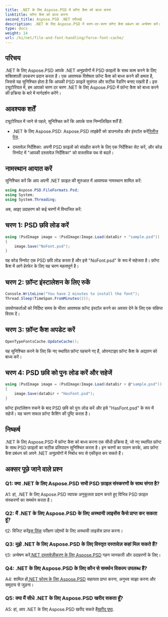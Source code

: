 ```yaml
---
title: .NET के लिए Aspose.PSD में फ़ॉन्ट कैश को बाध्य करना
linktitle: फ़ॉन्ट कैश को बाध्य करना
second_title: Aspose.PSD .NET एपीआई
description: .NET के लिए Aspose.PSD में चरण-दर-चरण फ़ॉन्ट कैश प्रबंधन का अन्वेषण करें। इस शक्तिशाली .NET लाइब्रेरी के साथ सटीक प्रतिपादन सुनिश्चित करें।
type: docs
weight: 14
url: /hi/net/file-and-font-handling/force-font-cache/
---
```

## परिचय

.NET के लिए Aspose.PSD आपके .NET अनुप्रयोगों में PSD फ़ाइलों के साथ काम करने के लिए शक्तिशाली उपकरण प्रदान करता है। एक आवश्यक विशेषता फ़ॉन्ट कैश को बाध्य करने की क्षमता है, जिससे यह सुनिश्चित होता है कि आपकी PSD फ़ाइलें सुसंगत और सटीक रेंडरिंग बनाए रखती हैं। इस ट्यूटोरियल में, हम आपको चरण दर चरण .NET के लिए Aspose.PSD में फ़ॉन्ट कैश को बाध्य करने की प्रक्रिया के बारे में मार्गदर्शन करेंगे।

## आवश्यक शर्तें

ट्यूटोरियल में जाने से पहले, सुनिश्चित करें कि आपके पास निम्नलिखित शर्तें हैं:

- .NET के लिए Aspose.PSD: Aspose.PSD लाइब्रेरी को डाउनलोड और इंस्टॉल करें[रिलीज पेज](https://releases.aspose.com/psd/net/).

- दस्तावेज़ निर्देशिका: अपनी PSD फ़ाइलों को संग्रहीत करने के लिए एक निर्देशिका सेट करें, और कोड स्निपेट में "आपकी दस्तावेज़ निर्देशिका" को वास्तविक पथ से बदलें।

## नामस्थान आयात करें

सुनिश्चित करें कि आप अपनी .NET फ़ाइल की शुरुआत में आवश्यक नामस्थान शामिल करें:

```csharp
using Aspose.PSD.FileFormats.Psd;
using System;
using System.Threading;
```

अब, आइए उदाहरण को कई चरणों में विभाजित करें:

## चरण 1: PSD छवि लोड करें

```csharp
using (PsdImage image = (PsdImage)Image.Load(dataDir + "sample.psd"))
{
    image.Save("NoFont.psd");
}
```

यह कोड स्निपेट एक PSD छवि लोड करता है और इसे "NoFont.psd" के रूप में सहेजता है। फ़ॉन्ट कैश में आगे हेरफेर के लिए यह चरण महत्वपूर्ण है।

## चरण 2: फ़ॉन्ट इंस्टालेशन के लिए रुकें

```csharp
Console.WriteLine("You have 2 minutes to install the font");
Thread.Sleep(TimeSpan.FromMinutes(2));
```

उपयोगकर्ताओं को निर्दिष्ट समय के भीतर आवश्यक फ़ॉन्ट इंस्टॉल करने का अवसर देने के लिए एक संक्षिप्त विराम दें।

## चरण 3: फ़ॉन्ट कैश अपडेट करें

```csharp
OpenTypeFontsCache.UpdateCache();
```

यह सुनिश्चित करने के लिए कि नए स्थापित फ़ॉन्ट पहचाने गए हैं, ओपनटाइप फ़ॉन्ट कैश के अद्यतन को बाध्य करें।

## चरण 4: PSD छवि को पुनः लोड करें और सहेजें

```csharp
using (PsdImage image = (PsdImage)Image.Load(dataDir + @"sample.psd"))
{
    image.Save(dataDir + "HasFont.psd");
}
```

फ़ॉन्ट इंस्टॉलेशन रुकने के बाद PSD छवि को पुनः लोड करें और इसे "HasFont.psd" के रूप में सहेजें। यह चरण सफल फ़ॉन्ट कैशिंग की पुष्टि करता है।

## निष्कर्ष

.NET के लिए Aspose.PSD में फ़ॉन्ट कैश को बाध्य करना एक सीधी प्रक्रिया है, जो नए स्थापित फ़ॉन्ट के साथ PSD फ़ाइलों का सटीक प्रतिपादन सुनिश्चित करता है। इन चरणों का पालन करके, आप फ़ॉन्ट कैश प्रबंधन को अपने .NET अनुप्रयोगों में निर्बाध रूप से एकीकृत कर सकते हैं।

## अक्सर पूछे जाने वाले प्रश्न

### Q1: क्या .NET के लिए Aspose.PSD सभी PSD फ़ाइल संस्करणों के साथ संगत है?

A1: हां, .NET के लिए Aspose.PSD व्यापक अनुकूलता प्रदान करते हुए विभिन्न PSD फ़ाइल संस्करणों का समर्थन करता है।

### Q2: मैं .NET के लिए Aspose.PSD के लिए अस्थायी लाइसेंस कैसे प्राप्त कर सकता हूं?

 ए2: विजिट करें[इस लिंक](https://purchase.aspose.com/temporary-license/) परीक्षण उद्देश्यों के लिए अस्थायी लाइसेंस प्राप्त करना।

### Q3: मुझे .NET के लिए Aspose.PSD के लिए विस्तृत दस्तावेज़ कहां मिल सकते हैं?

 ए3: अन्वेषण करें[.NET दस्तावेज़ीकरण के लिए Aspose.PSD](https://reference.aspose.com/psd/net/) गहन जानकारी और उदाहरणों के लिए।

### Q4: .NET के लिए Aspose.PSD के लिए कौन से समर्थन विकल्प उपलब्ध हैं?

 A4: शामिल हों[.NET फोरम के लिए Aspose.PSD](https://forum.aspose.com/c/psd/34) सहायता प्राप्त करना, अनुभव साझा करना और समुदाय से जुड़ना।

### Q5: क्या मैं सीधे .NET के लिए Aspose.PSD खरीद सकता हूँ?

 A5: हां, आप .NET के लिए Aspose.PSD खरीद सकते हैं[खरीद पृष्ठ](https://purchase.aspose.com/buy).